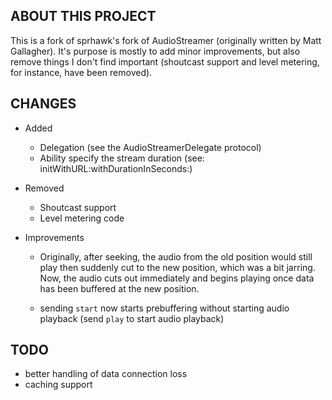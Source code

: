 ABOUT THIS PROJECT
------------------
This is a fork of sprhawk's fork of AudioStreamer (originally written by Matt Gallagher). It's purpose is mostly to add minor improvements, but also remove things I don't find important (shoutcast support and level metering, for instance, have been removed).

CHANGES
-------

- Added
  - Delegation (see the AudioStreamerDelegate protocol)
  - Ability specify the stream duration (see: initWithURL:withDurationInSeconds:)
  
- Removed
  - Shoutcast support
  - Level metering code

- Improvements
  - Originally, after seeking, the audio from the old position would still play then suddenly cut to the new position, which was a bit jarring. Now, the audio cuts out immediately and begins playing once data has been buffered at the new position.
  
  - sending ```start``` now starts prebuffering without starting audio playback (send ```play``` to start audio playback)
  
TODO
----
- better handling of data connection loss
- caching support